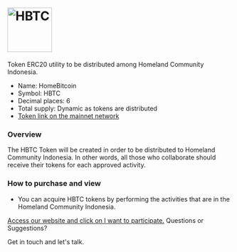 # <img src="logo/hbtc.png" alt="HBTC" width="100px">

Token ERC20 utility to be distributed among Homeland Community Indonesia.

- Name: HomeBitcoin
- Symbol: HBTC
- Decimal places: 6
- Total supply: Dynamic as tokens are distributed
- [Token link on the mainnet network](https://tronscan.org/#/contract/TXEjWLUTsQ7fAe1zMe7vC2Sz3w1UCSLPhN/)

### Overview

The HBTC Token will be created in order to be distributed to Homeland Community Indonesia. In other words, all those who collaborate should receive their tokens for each approved activity.

### How to purchase and view

- You can acquire HBTC tokens by performing the activities that are in the Homeland Community Indonesia.


[Access our website and click on I want to participate.](https://homelandcommunityindonesia.com/)
Questions or Suggestions?

Get in touch and let's talk.

